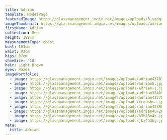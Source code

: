 ```yaml
---
title: Adrian
template: ModelPage
featuredImage: https://glassmanagement.imgix.net/images/uploads/3-yqdqra.jpg
imageThumbnail: https://glassmanagement.imgix.net/images/uploads/adrian4378329headshoteuie_2487.jpg
firstName: Adrian
collection: Men
height: 189cm
measurementType: chest
bust: 103cm
waist: 83cm
hips: 87cm
shoeSize: '10'
hair: Light Brown
eyes: Hazel
imagePortfolio:
  - image: https://glassmanagement.imgix.net/images/uploads/adrian4378329.jpg
  - image: https://glassmanagement.imgix.net/images/uploads/adrian8.jpg
  - image: https://glassmanagement.imgix.net/images/uploads/adrian-1.jpeg
  - image: https://glassmanagement.imgix.net/images/uploads/adrian384092.jpg
  - image: https://glassmanagement.imgix.net/images/uploads/adrian423789801.jpg
  - image: https://glassmanagement.imgix.net/images/uploads/ccqushua.jpg
  - image: https://glassmanagement.imgix.net/images/uploads/adrian423901.jpg
  - image: https://glassmanagement.imgix.net/images/uploads/adrian467283.jpg
  - image: https://glassmanagement.imgix.net/images/uploads/63bl8n4g.jpg
  - image: https://glassmanagement.imgix.net/images/uploads/jkx4h3bg.jpg
meta:
  title: Adrian
---
```


